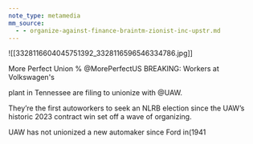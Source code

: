 ```yaml
---
note_type: metamedia
mm_source:
  - - organize-against-finance-braintm-zionist-inc-upstr.md
---
```


![[3328116604045751392_3328116596546334786.jpg]]

More Perfect Union %
@MorePerfectUS
BREAKING: Workers at Volkswagen's

plant in Tennessee are filing to
unionize with @UAW.

They’re the first autoworkers to seek
an NLRB election since the UAW’s
historic 2023 contract win set off a
wave of organizing.

UAW has not unionized a new
automaker since Ford in(1941

